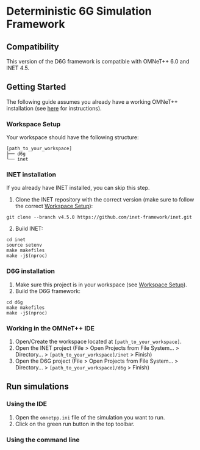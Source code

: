 # Deterministic 6G Simulation Framework

## Compatibility
This version of the D6G framework is compatible with OMNeT++ 6.0 and INET 4.5.

## Getting Started
The following guide assumes you already have a working OMNeT++ installation (see [here](https://doc.omnetpp.org/omnetpp/InstallGuide.pdf) for instructions).


### Workspace Setup
Your workspace should have the following structure:
```
[path_to_your_workspace]
├── d6g
└── inet
```

### INET installation
If you already have INET installed, you can skip this step.

1. Clone the INET repository with the correct version (make sure to follow the correct [Workspace Setup](#workspace-setup)):
```shell
git clone --branch v4.5.0 https://github.com/inet-framework/inet.git
```

2. Build INET:
```shell
cd inet
source setenv
make makefiles
make -j$(nproc)
```

### D6G installation
1. Make sure this project is in your workspace (see [Workspace Setup](#workspace-setup)).
2. Build the D6G framework:
```shell
cd d6g
make makefiles
make -j$(nproc)
```

### Working in the OMNeT++ IDE
1. Open/Create the workspace located at `[path_to_your_workspace]`.
2. Open the INET project (File > Open Projects from File System... > Directory... > `[path_to_your_workspace]/inet` > Finish)
3. Open the D6G project (File > Open Projects from File System... > Directory... > `[path_to_your_workspace]/d6g` > Finish)

## Run simulations

### Using the IDE
1. Open the `omnetpp.ini` file of the simulation you want to run.
2. Click on the green run button in the top toolbar.

### Using the command line

